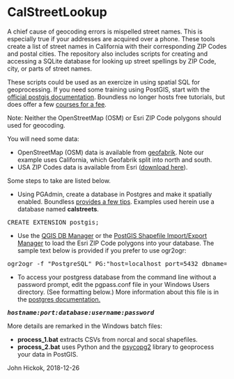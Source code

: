 # CalStreetLookup

A chief cause of geocoding errors is mispelled street names. This is especially true if your addresses are acquired over a phone. These tools create a list of street names in California with their corresponding ZIP Codes and postal cities. The repository also includes scripts for creating and accessing a SQLite database for looking up street spellings by ZIP Code, city, or parts of street names.

These scripts could be used as an exercize in using spatial SQL for geoprocessing. If you need some training using PostGIS, start with the <a href="https://postgis.net/workshops/postgis-intro">official postgis documentation</a>. Boundless no longer hosts free tutorials, but does offer a few <a href="https://learn.boundlessgeo.com/series/postgis">courses for a fee</a>.

Note: Neither the OpenStreetMap (OSM) or Esri ZIP Code polygons should used for geocoding.

You will need some data:
<ul>
  <li>OpenStreetMap (OSM) data is available from <a href="https://www.geofabrik.de/">geofabrik</a>. Note our example uses California, which Geofabrik split into north and south.</li>
  <li>USA ZIP Codes data is available from Esri (<a href="http://www.arcgis.com/home/item.html?id=8d2012a2016e484dafaac0451f9aea24">download here</a>).</li>
</ul>

Some steps to take are listed below.
<ul>
    <li>Using PGAdmin, create a database in Postgres and make it spatially enabled. Boundless <a href="https://connect.boundlessgeo.com/docs/suite/4.8/dataadmin/pgGettingStarted/createdb.html">provides a few tips</a>. Examples used herein use a database named <b>calstreets</b>.</li>
</ul>

<pre>
CREATE EXTENSION postgis;
</pre>

<ul>
  <li>Use the <a href="http://docs.qgis.org/2.18/en/docs/user_manual/plugins/plugins_db_manager.html">QGIS DB Manager</a> or the <a href="https://connect.boundlessgeo.com/docs/suite/4.8/dataadmin/pgGettingStarted/pgshapeloader.html">PostGIS Shapefile Import/Export Manager</a> to load the Esri ZIP Code polygons into your database. The sample text below is provided if you prefer to use ogr2ogr:</li>
 </ul>

<pre>
ogr2ogr -f "PostgreSQL" PG:"host=localhost port=5432 dbname=calstreets user=<i><b>your login</b></i> password=<i><b>your password</b></i>" -s_srs EPSG:4326 -t_srs EPSG:4326 zip_poly.gdb -sql "SELECT ZIP_CODE, PO_NAME, STATE FROM zip_poly AS USA_ZIP_POLY" -overwrite -progress --config PG_USE_COPY YES
</pre>

<ul>
  <li>To access your postgress database from the command line without a password prompt, edit the pgpass.conf file in your Windows Users directory. (See formatting below.) More information about this file is in the <a href="https://www.postgresql.org/docs/current/static/libpq-pgpass.html">postgres documentation.</a></li>
</ul>

<pre>
<b><i>hostname:port:database:username:password</i></b>
</pre>

<p>
More details are remarked in the Windows batch files:
<ul>
  <li><b>process_1.bat</b> extracts CSVs from norcal and socal shapefiles.</li>
  <li><b>process_2.bat</b> uses Python and the <a href="http://initd.org/psycopg/docs/index.html">psycopg2</a> library to geoprocess your data in PostGIS.</li>
</ul>  

John Hickok, 2018-12-26
